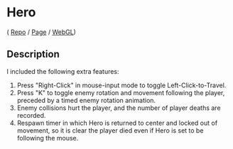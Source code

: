 # Hero
( [Repo](https://github.com/JaiChong/css385/tree/main/hero) / [Page](https://JaiChong.github.io/css385/hero) / [WebGL](https://JaiChong.github.io/css385/hero/webgl/))


## Description
I included the following extra features:
1. Press "Right-Click" in mouse-input mode to toggle Left-Click-to-Travel.
2. Press "K" to toggle enemy rotation and movement following the player, preceded by a timed enemy rotation animation.
3. Enemy collisions hurt the player, and the number of player deaths are recorded.
4. Respawn timer in which Hero is returned to center and locked out of movement, so it is clear the player died even if Hero is set to be following the mouse.
